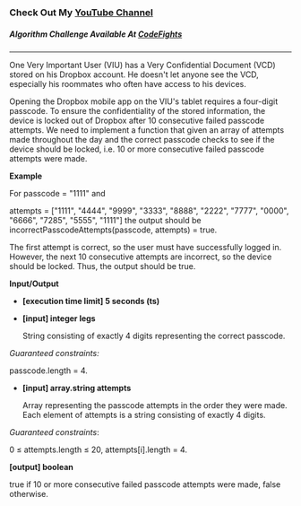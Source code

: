 ### Check Out My [YouTube Channel](https://www.youtube.com/@golbargnet)

##### Algorithm Challenge Available At [CodeFights](https://codefights.com/company-challenges/dropbox/ffibMFaS7mzKZkAE3)
---
One Very Important User (VIU) has a Very Confidential Document (VCD) stored on his Dropbox account. He doesn't let anyone see the VCD, especially his roommates who often have access to his devices.

Opening the Dropbox mobile app on the VIU's tablet requires a four-digit passcode. To ensure the confidentiality of the stored information, the device is locked out of Dropbox after 10 consecutive failed passcode attempts. We need to implement a function that given an array of attempts made throughout the day and the correct passcode checks to see if the device should be locked, i.e. 10 or more consecutive failed passcode attempts were made.

**Example**

For
passcode = "1111" and

attempts = ["1111", "4444",
"9999", "3333",
"8888", "2222",
"7777", "0000",
"6666", "7285",
"5555", "1111"]
the output should be
incorrectPasscodeAttempts(passcode, attempts) = true.

The first attempt is correct, so the user must have successfully logged in. However, the next 10 consecutive attempts are incorrect, so the device should be locked. Thus, the output should be true.

**Input/Output**

- **[execution time limit] 5 seconds (ts)**
- **[input] integer legs**

  String consisting of exactly 4 digits representing the correct passcode.

*Guaranteed constraints:*

passcode.length = 4.

- **[input] array.string attempts**

  Array representing the passcode attempts in the order they were made. Each element of attempts is a string consisting of exactly 4 digits.

*Guaranteed constraints*:

0 ≤ attempts.length ≤ 20,
attempts[i].length = 4.

**[output] boolean**

true if 10 or more consecutive failed passcode attempts were made, false otherwise.